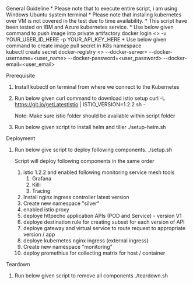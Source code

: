 General Guideline
    * Please note that to execute entire script, i am using Windows Ubuntu system terminal
    * Please note that instaling kubernetes over VM is not covered in the test due to time      availability.
    * This script have been tested on IBM and Azure kubernetes service.
    * Use below given command to push image into private artifactory
        docker login <<Registy Name>> -u YOUR_USER_ID_HERE -p YOUR_API_KEY_HERE
    * Use below given command to create image pull secret in K8s namespace    
        kubectl create secret docker-registry <<registry-name>> --docker-server=<registry-server-name> --docker-username=<user_name> --docker-password=<user_password> --docker-email=<user_email>

Prerequisite
1. Install kubectl on terminal from where we connect to the Kubernetes
2. Run below given curl command to download istio setup
    curl -L https://git.io/getLatestIstio | ISTIO_VERSION=1.2.2 sh -

    Note: Make sure istio folder should be available within script folder
     
3. Run below given script to install helm and tiller
    ./setup-helm.sh

Deployment 
1. Run below give script to deploy following components. 
    ./setup.sh
    
    Script will deploy following components in the same order
    1. istio 1.2.2 and enabled following monitoring service mesh tools
        1. Grafana
        2. Killi
        3. Tracing
    2. Install nginx ingress controller latest version
    3. Create new namespace "silver"
    4. enabled istio proxy
    5. deploye httpecho application APIs (POD and Service) - version V1
    6. deploye destination rule for creating subset for each version of API
    7. deploye gateway and virtual service to route request to appropriate version / app
    8. deploye kubernetes nginx ingress (external ingress)
    9. Create new namespace "monitoring"
    10. deploy promethius for collecting matrix for host / container

Teardown
1. Run below given script to remove all components
    ./teardown.sh